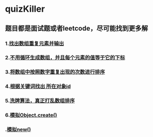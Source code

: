 # quizKiller

## 题目都是面试题或者leetcode，尽可能找到更多解

### 1.[找出数组重复元素并输出](https://github.com/ShiTuoCheng/quizKiller/blob/master/unique.js)

### 2.[不用循环生成数组，并且每个元素的值等于它的下标](https://github.com/ShiTuoCheng/quizKiller/blob/master/createArrayWithoutLoop.js)

### 3.[将数组中按照数字重复出现的次数进行排序](https://github.com/ShiTuoCheng/quizKiller/blob/master/sortRepeat.js)

### 4.[根据关键词找出 所在对象id](https://github.com/ShiTuoCheng/quizKiller/blob/master/findDocList.js)

### 5.[洗牌算法，真正打乱数组排序](https://github.com/ShiTuoCheng/quizKiller/blob/master/Fisher_Yates_shuffle.js)

### 6.[模拟Object.create()](https://github.com/ShiTuoCheng/quizKiller/blob/master/ObjectCreat.js)

### .[模拟new()](https://github.com/ShiTuoCheng/quizKiller/blob/master/ObjectCreat.js)